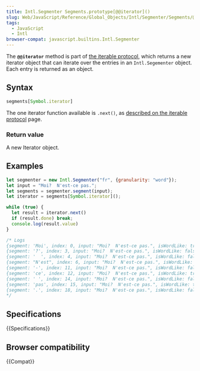 ```yaml
---
title: Intl.Segmenter Segments.prototype[@@iterator]()
slug: Web/JavaScript/Reference/Global_Objects/Intl/Segmenter/Segments/@@iterator
tags:
  - JavaScript
  - Intl
browser-compat: javascript.builtins.Intl.Segmenter
---
```


The **`@@iterator`** method is part of [the iterable protocol](/en-US/docs/Web/JavaScript/Reference/Iteration_protocols#the_iterable_protocol),
which returns a new iterator object that can iterate over the entries in an `Intl.Segementer` object.  Each entry is returned as an object.

## Syntax

```js
segments[Symbol.iterator]
```

The one iterator function available is `.next()`, as [described on the iterable protocol](/en-US/docs/Web/JavaScript/Reference/Iteration_protocols#the_iterator_protocol) page.

### Return value

A new Iterator object.


## Examples

```js
let segmenter = new Intl.Segmenter("fr", {granularity: "word"});
let input = "Moi?  N'est-ce pas.";
let segments = segmenter.segment(input);
let iterator = segments[Symbol.iterator]();

while (true) {
  let result = iterator.next()
  if (result.done) break;
  console.log(result.value)
}

/* Logs
{segment: 'Moi', index: 0, input: "Moi?  N'est-ce pas.", isWordLike: true}
{segment: '?', index: 3, input: "Moi?  N'est-ce pas.", isWordLike: false}
{segment: '  ', index: 4, input: "Moi?  N'est-ce pas.", isWordLike: false}
{segment: "N'est", index: 6, input: "Moi?  N'est-ce pas.", isWordLike: true}
{segment: '-', index: 11, input: "Moi?  N'est-ce pas.", isWordLike: false}
{segment: 'ce', index: 12, input: "Moi?  N'est-ce pas.", isWordLike: true}
{segment: ' ', index: 14, input: "Moi?  N'est-ce pas.", isWordLike: false}
{segment: 'pas', index: 15, input: "Moi?  N'est-ce pas.", isWordLike: true}
{segment: '.', index: 18, input: "Moi?  N'est-ce pas.", isWordLike: false}
*/
```

## Specifications

{{Specifications}}

## Browser compatibility

{{Compat}}
